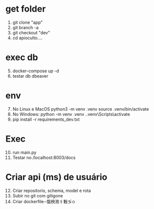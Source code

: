 # get folder
1. git clone "app"
2. git branch -a 
3. git checkout "dev"
4. cd apioculto....

# exec db
5. docker-compose up -d
6. testar db dbeaver

# env
7. No Linux e MacOS
python3 -m venv .venv
source .venv/bin/activate
8. No Windows:
python -m venv .venv
.\.venv\Scripts\activate
9. pip install -r requirements_dev.txt
 
# Exec
10. run main.py
11. Testar no /localhost:8003/docs

# Criar api (ms) de usuário
12. Criar repositorio, schema, model e rota
13. Subir no git com gitigone
14. Criar dockerfile⌢愠楰浟彳敤≶ഠ
